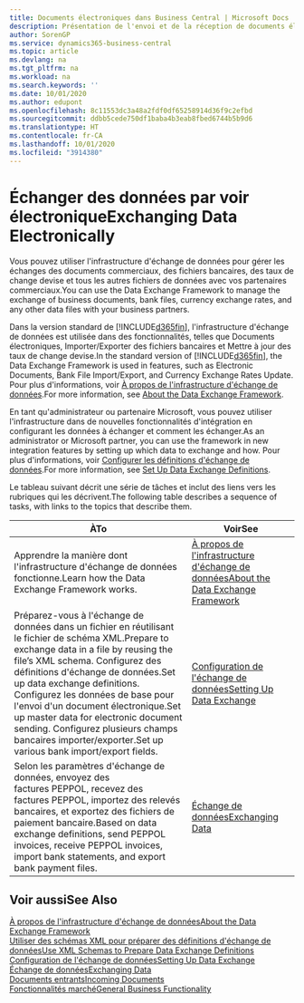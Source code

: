 ```yaml
---
title: Documents électroniques dans Business Central | Microsoft Docs
description: Présentation de l'envoi et de la réception de documents électroniques dans Business Central.
author: SorenGP
ms.service: dynamics365-business-central
ms.topic: article
ms.devlang: na
ms.tgt_pltfrm: na
ms.workload: na
ms.search.keywords: ''
ms.date: 10/01/2020
ms.author: edupont
ms.openlocfilehash: 8c11553dc3a48a2fdf0df65258914d36f9c2efbd
ms.sourcegitcommit: ddbb5cede750df1baba4b3eab8fbed6744b5b9d6
ms.translationtype: HT
ms.contentlocale: fr-CA
ms.lasthandoff: 10/01/2020
ms.locfileid: "3914380"
---
```

# <a name="exchanging-data-electronically"></a><span data-ttu-id="98bb2-103">Échanger des données par voir électronique</span><span class="sxs-lookup"><span data-stu-id="98bb2-103">Exchanging Data Electronically</span></span>
<span data-ttu-id="98bb2-104">Vous pouvez utiliser l'infrastructure d'échange de données pour gérer les échanges des documents commerciaux, des fichiers bancaires, des taux de change devise et tous les autres fichiers de données avec vos partenaires commerciaux.</span><span class="sxs-lookup"><span data-stu-id="98bb2-104">You can use the Data Exchange Framework to manage the exchange of business documents, bank files, currency exchange rates, and any other data files with your business partners.</span></span>

<span data-ttu-id="98bb2-105">Dans la version standard de [!INCLUDE[d365fin](includes/d365fin_md.md)], l'infrastructure d'échange de données est utilisée dans des fonctionnalités, telles que Documents électroniques, Importer/Exporter des fichiers bancaires et Mettre à jour des taux de change devise.</span><span class="sxs-lookup"><span data-stu-id="98bb2-105">In the standard version of [!INCLUDE[d365fin](includes/d365fin_md.md)], the Data Exchange Framework is used in features, such as Electronic Documents, Bank File Import/Export, and Currency Exchange Rates Update.</span></span> <span data-ttu-id="98bb2-106">Pour plus d'informations, voir [À propos de l'infrastructure d'échange de données](across-about-the-data-exchange-framework.md).</span><span class="sxs-lookup"><span data-stu-id="98bb2-106">For more information, see [About the Data Exchange Framework](across-about-the-data-exchange-framework.md).</span></span>

<span data-ttu-id="98bb2-107">En tant qu'administrateur ou partenaire Microsoft, vous pouvez utiliser l'infrastructure dans de nouvelles fonctionnalités d'intégration en configurant les données à échanger et comment les échanger.</span><span class="sxs-lookup"><span data-stu-id="98bb2-107">As an administrator or Microsoft partner, you can use the framework in new integration features by setting up which data to exchange and how.</span></span> <span data-ttu-id="98bb2-108">Pour plus d'informations, voir [Configurer les définitions d'échange de données](across-how-to-set-up-data-exchange-definitions.md).</span><span class="sxs-lookup"><span data-stu-id="98bb2-108">For more information, see [Set Up Data Exchange Definitions](across-how-to-set-up-data-exchange-definitions.md).</span></span>

<span data-ttu-id="98bb2-109">Le tableau suivant décrit une série de tâches et inclut des liens vers les rubriques qui les décrivent.</span><span class="sxs-lookup"><span data-stu-id="98bb2-109">The following table describes a sequence of tasks, with links to the topics that describe them.</span></span>  

|<span data-ttu-id="98bb2-110">À</span><span class="sxs-lookup"><span data-stu-id="98bb2-110">To</span></span>|<span data-ttu-id="98bb2-111">Voir</span><span class="sxs-lookup"><span data-stu-id="98bb2-111">See</span></span>|  
|--------|---------|  
|<span data-ttu-id="98bb2-112">Apprendre la manière dont l'infrastructure d'échange de données fonctionne.</span><span class="sxs-lookup"><span data-stu-id="98bb2-112">Learn how the Data Exchange Framework works.</span></span>|[<span data-ttu-id="98bb2-113">À propos de l'infrastructure d'échange de données</span><span class="sxs-lookup"><span data-stu-id="98bb2-113">About the Data Exchange Framework</span></span>](across-about-the-data-exchange-framework.md)|  
|<span data-ttu-id="98bb2-114">Préparez-vous à l'échange de données dans un fichier en réutilisant le fichier de schéma XML.</span><span class="sxs-lookup"><span data-stu-id="98bb2-114">Prepare to exchange data in a file by reusing the file’s XML schema.</span></span> <span data-ttu-id="98bb2-115">Configurez des définitions d'échange de données.</span><span class="sxs-lookup"><span data-stu-id="98bb2-115">Set up data exchange definitions.</span></span> <span data-ttu-id="98bb2-116">Configurez les données de base pour l'envoi d'un document électronique.</span><span class="sxs-lookup"><span data-stu-id="98bb2-116">Set up master data for electronic document sending.</span></span> <span data-ttu-id="98bb2-117">Configurez plusieurs champs bancaires importer/exporter.</span><span class="sxs-lookup"><span data-stu-id="98bb2-117">Set up various bank import/export fields.</span></span>|[<span data-ttu-id="98bb2-118">Configuration de l'échange de données</span><span class="sxs-lookup"><span data-stu-id="98bb2-118">Setting Up Data Exchange</span></span>](across-set-up-data-exchange.md)|  
|<span data-ttu-id="98bb2-119">Selon les paramètres d'échange de données, envoyez des factures PEPPOL, recevez des factures PEPPOL, importez des relevés bancaires, et exportez des fichiers de paiement bancaire.</span><span class="sxs-lookup"><span data-stu-id="98bb2-119">Based on data exchange definitions, send PEPPOL invoices, receive PEPPOL invoices, import bank statements, and export bank payment files.</span></span>|[<span data-ttu-id="98bb2-120">Échange de données</span><span class="sxs-lookup"><span data-stu-id="98bb2-120">Exchanging Data</span></span>](across-exchange-data.md)|  

## <a name="see-also"></a><span data-ttu-id="98bb2-121">Voir aussi</span><span class="sxs-lookup"><span data-stu-id="98bb2-121">See Also</span></span>  
[<span data-ttu-id="98bb2-122">À propos de l'infrastructure d'échange de données</span><span class="sxs-lookup"><span data-stu-id="98bb2-122">About the Data Exchange Framework</span></span>](across-about-the-data-exchange-framework.md)  
[<span data-ttu-id="98bb2-123">Utiliser des schémas XML pour préparer des définitions d'échange de données</span><span class="sxs-lookup"><span data-stu-id="98bb2-123">Use XML Schemas to Prepare Data Exchange Definitions</span></span>](across-how-to-use-xml-schemas-to-prepare-data-exchange-definitions.md)  
[<span data-ttu-id="98bb2-124">Configuration de l'échange de données</span><span class="sxs-lookup"><span data-stu-id="98bb2-124">Setting Up Data Exchange</span></span>](across-set-up-data-exchange.md)  
[<span data-ttu-id="98bb2-125">Échange de données</span><span class="sxs-lookup"><span data-stu-id="98bb2-125">Exchanging Data</span></span>](across-exchange-data.md)  
[<span data-ttu-id="98bb2-126">Documents entrants</span><span class="sxs-lookup"><span data-stu-id="98bb2-126">Incoming Documents</span></span>](across-income-documents.md)  
[<span data-ttu-id="98bb2-127">Fonctionnalités marché</span><span class="sxs-lookup"><span data-stu-id="98bb2-127">General Business Functionality</span></span>](ui-across-business-areas.md)
